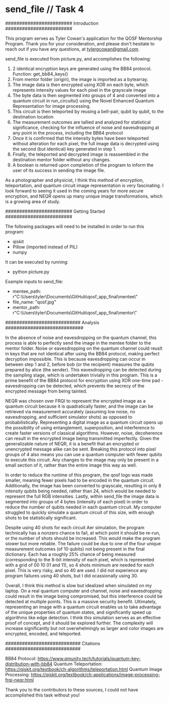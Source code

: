 # send_file // Task 4

######################## Introduction ########################

This program serves as Tyler Cowan's application for the QOSF Mentorship Program. 
Thank you for your consideration, and please don't hesitate to 
reach out if you have any questions, at tylergcowan@gmail.com. 

send_file is executed from picture.py, and accomplishes the following:

1. 2 identical encryption keys are generated using the BB84 protocol. Function: get_bb84_keys()
2. From mentor folder (origin), the image is imported as a bytearray.
3. The image data is then encrypted using XOR on each byte, which represents intensity values for each pixel in the grayscale image
4. The byte data is then segmented into groups of 4 and converted into a quantum circuit in run_circuits() using the Novel Enhanced Quantum Representation for image processing.
5. This circuit is then teleported by reusing a bell-pair, qubit by qubit, to the destination location
6. The measurement outcomes are tallied and analyzed for statistical significance, checking for the influence of noise and eavesdropping at any point in the process, including the BB84 protocol
7. Once it is confirmed that the intensity bytes have been teleported without alteration for each pixel, the full image data is decrypted using the second (but identical) key generated in step 1.
8. Finally, the teleported and decrypted image is reassembled in the destination mentor folder without any changes.
9. A boolean is returned upon completion of the program to inform the user of its success in sending the image file.

As a photographer and physicist, I think this method of encryption, teleportation, and quantum circuit image representation is very fascinating. I look forward to seeing it used in the coming years for more secure encryption, and NEQR opens up many unique image transformations, which is a growing area of study.


######################## Getting Started ########################

The following packages will need to be installed in order to run this program:

- qiskit
- Pillow (imported instead of PIL)
- numpy

It can be executed by running: 

- python picture.py

Example inputs to send_file:
* mentee_path: r"C:\Users\tyler\Documents\GitHub\qosf_app_final\mentee\\"
* file_name: "qosf.jpg"
* mentor_path: r"C:\Users\tyler\Documents\GitHub\qosf_app_final\mentor\\"

########################### Analysis ############################

In the absence of noise and eavesdropping on the quantum channel, this process is able to perfectly send the image in the mentee folder to the mentor folder. Noise or eavesdropping on the quantum channel could reuslt in keys that are not identical after using the BB84 protocol, making perfect decryption impossible. This is because eavesdropping can occur in between step 1 and 2, before bob (or the recipient) measures the qubits prepared by alice (the sender). This eavesdropping can be detected during the sampling stage, which is undertaken trivially in this program. This is a prime benefit of the BB84 protocol for encryption using XOR one-time pad - eavesdropping can be detected, which prevents the secrecy of the encrypted message from being tainted.

NEQR was chosen over FRQI to represent the encrypted image as a quantum circuit because it is quadratically faster, and the image can be retrieved via measurement accurately (assuming low noise, no eavesdropping, and sufficient simulator shots) as opposed to probabilistically. Representing a digital image as a quantum circuit opens up the possibility of using entanglement, superposition, and interference to create faster versions of classical algorithms. However, noise, decoherence can result in the encrypted image being transmitted imperfectly. Given the generalizable nature of NEQR, it is a benefit that an encrypted or unencrypted message alike can be sent. Breaking this protocol into pixel groups of 4 also means you can use a quantum computer with fewer qubits to execute this circuit. Any changes to the image may only be present in a small section of it, rather than the entire image this way as well. 

In order to reduce the runtime of this program, the qosf logo was made smaller, meaning fewer pixels had to be encoded in the quantum circuit. Additionally, the image has been converted to grayscale, resulting in only 8 intensity qubits being needed, rather than 24, which would be needed to represent the full RGB intensities. Lastly, within send_file the image data is segmented into groups of 4 bytes (intensity of each pixel) in order to reduce the number of qubits needed in each quantum circuit. My computer struggled to quickly simulate a quantum circuit of this size, with enough shots to be statistically significant. 

Despite using 40 shots for each circuit Aer simulation, the program technically has a nonzero chance to fail, at which point it should be re-run, or the number of shots should be increased. This would make the program slower but more reliable. The failure could be due to one of the four unique measurement outcomes (of 10 qubits) not being present in the final dictionary. Each has a roughly 25% chance of being measured (corresponding to the 8-bit intensity of each pixel, which is represented with a grid of 00 10 01 and 11), so 4 shots minimum are needed for each pixel. This is very risky, and so 40 are used. I did not experience any program failures using 40 shots, but I did ocassionally using 30. 

Overall, I think this method is slow but idealized when simulated on my laptop. On a real quantum computer and channel, noise and eavesdropping could result in the image being compromised, but this interference could be detected at multiple points. This is a massive security benefit. Ultimately, representing an image with a quantum circuit enables us to take advantage of the unique properties of quantum states, and significantly speed up algorithms like edge detection. I think this simulation serves as an effective proof of concept, and it should be explored further. The complexity will increase significantly but not overwhelmingly as larger and color images are encrypted, encoded, and teleported. 






########################### Citations ###########################

BB84 Protocol: https://www.qmunity.tech/tutorials/quantum-key-distribution-with-bb84
Quantum Teleportation: https://qiskit.org/textbook/ch-algorithms/teleportation.html
Quantum Image Processing: https://qiskit.org/textbook/ch-applications/image-processing-frqi-neqr.html

Thank you to the contributors to these sources, I could not have accomplished
this task without you!
